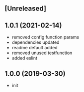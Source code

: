 ## [Unreleased]

## 1.0.1 (2021-02-14)

* removed config function params
* dependencies updated
* readme default added  
* removed unused testfunction  
* added eslint

## 1.0.0 (2019-03-30)

* init  
